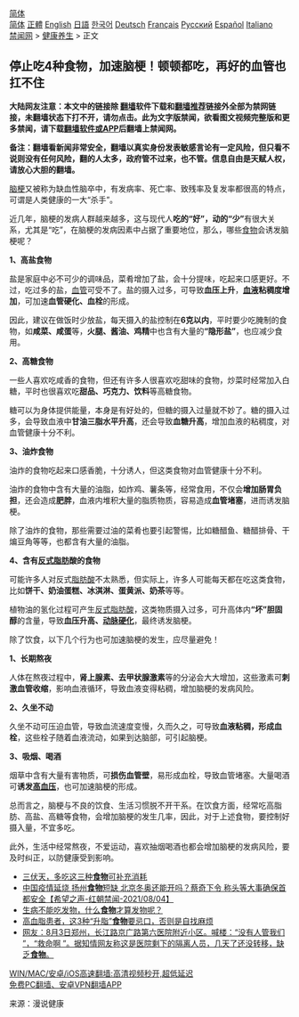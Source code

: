  <!-- 面包屑导航 --> <div class="breadcrumb"><!-- GTranslate: https://gtranslate.io/ -->  <div class="switcher notranslate">  <div class="selected">  <a href="#" onclick="return false;"> 简体</a>  </div>  <div class="option">  <a href="https://www.bannedbook.org" onclick="doGTranslate('zh-CN|zh-CN');jQuery('div.switcher div.selected a').html(jQuery(this).html());return false;" title="简体中文" class="nturl selected"> 简体</a>  <a href="https://www.bannedbook.org/zh-tw/" onclick="doGTranslate('zh-CN|zh-TW');jQuery('div.switcher div.selected a').html(jQuery(this).html());return false;" title="繁體中文" class="nturl"> 正體</a>  <a href="https://www.bannedbook.org/en/" onclick="doGTranslate('zh-CN|en');jQuery('div.switcher div.selected a').html(jQuery(this).html());return false;" title="English" class="nturl"> English</a>  <a href="https://www.bannedbook.org/ja/" onclick="doGTranslate('zh-CN|ja');jQuery('div.switcher div.selected a').html(jQuery(this).html());return false;" title="日本語" class="nturl"> 日語</a>  <a href="https://www.bannedbook.org/ko/" onclick="doGTranslate('zh-CN|ko');jQuery('div.switcher div.selected a').html(jQuery(this).html());return false;" title="한국어" class="nturl"> 한국어</a>  <a href="https://www.bannedbook.org/de/" onclick="doGTranslate('zh-CN|de');jQuery('div.switcher div.selected a').html(jQuery(this).html());return false;" title="Deutsch" class="nturl"> Deutsch</a>  <a href="https://www.bannedbook.org/fr/" onclick="doGTranslate('zh-CN|fr');jQuery('div.switcher div.selected a').html(jQuery(this).html());return false;" title="Français" class="nturl"> Français</a>  <a href="https://www.bannedbook.org/ru/" onclick="doGTranslate('zh-CN|ru');jQuery('div.switcher div.selected a').html(jQuery(this).html());return false;" title="Русский" class="nturl"> Русский</a>  <a href="https://www.bannedbook.org/es/" onclick="doGTranslate('zh-CN|es');jQuery('div.switcher div.selected a').html(jQuery(this).html());return false;" title="Español" class="nturl"> Español</a>  <a href="https://www.bannedbook.org/it/" onclick="doGTranslate('zh-CN|it');jQuery('div.switcher div.selected a').html(jQuery(this).html());return false;" title="Italiano" class="nturl"> Italiano</a>  </div>  </div>      <div class='breadcrumb-sub'><!-- Breadcrumb NavXT 6.3.0 --> <a href="https://www.bannedbook.org/" class="home">禁闻网</a> &gt; <a href="https://www.bannedbook.org/bnews/health/" class="category">健康养生</a> &gt; 正文</div></div><h2>停止吃4种食物，加速脑梗！顿顿都吃，再好的血管也扛不住</h2> <p class="notice"><b>大陆网友注意：本文中的链接除 <a href="https://github.com/bannedbook/fanqiang" >翻墙</a>软件下载和<a href="https://github.com/killgcd/justmysocks/blob/master/README.md">翻墙推荐</a>链接外全部为禁网链接，未翻墙状态下打不开，请勿点击。此为文字版禁闻，欲看图文视频完整版和更多禁闻，请下载<a href="https://github.com/bannedbook/fanqiang">翻墙软件或APP</a>后翻墙上禁闻网。</p><p>备注：翻墙看新闻非常安全，翻墙以真实身份发表敏感言论有一定风险，但只看不说则没有任何风险，翻的人太多，政府管不过来，也不管。信息自由是天赋人权，请放心大胆的翻墙。</b></p>  <div class="entry"> <p><a href="https://www.bannedbook.org/bnews/tag/%e8%84%91%e6%a2%97/" class="st_tag internal_tag" rel="tag" title="标签 脑梗 下的日志">脑梗</a>又被称为缺血性脑卒中，有发病率、死亡率、致残率及复发率都很高的特点，可谓是人类健康的一大“杀手”。</p> <p>近几年，脑梗的发病人群越来越多，这与现代人<strong>吃的“好”，动的“少”</strong>有很大关系，尤其是“吃”，在脑梗的发病因素中占据了重要地位，那么，哪些<a href="https://www.bannedbook.org/bnews/tag/%e9%a3%9f%e7%89%a9/" class="st_tag internal_tag" rel="tag" title="标签 食物 下的日志">食物</a>会诱发脑梗呢？</p> <p><strong>1、高盐食物</strong></p> <p>盐是家庭中必不可少的调味品，菜肴增加了盐，会十分提味，吃起来口感更好。不过，吃过多的盐，<a href="https://www.bannedbook.org/bnews/tag/%E8%A1%80%E7%AE%A1/" class="st_tag internal_tag" rel="tag" title="标签 血管 下的日志">血管</a>可受不了。盐的摄入过多，可导致<strong>血压上升</strong>，<strong><a href="https://www.bannedbook.org/bnews/tag/%E8%A1%80%E6%B6%B2/" class="st_tag internal_tag" rel="tag" title="标签 血液 下的日志">血液</a>粘稠度增加</strong>，可加速<strong>血管硬化、血栓</strong>的形成。</p> <p>因此，建议在做饭时少放盐，每天摄入的盐控制在<strong>6克以内</strong>，平时要少吃腌制的食物，如<strong>咸菜、咸蛋</strong>等，<strong>火腿、酱油、鸡精</strong>中也含有大量的<strong>“隐形盐”</strong>，也应减少食用。</p> <p><strong>2、高糖食物</strong></p>  <p>一些人喜欢吃咸香的食物，但还有许多人很喜欢吃甜味的食物，炒菜时经常加入白糖，平时也很喜欢吃<strong>甜品、巧克力、饮料</strong>等高糖食物。</p> <p>糖可以为身体提供能量，本身是有好处的，但糖的摄入过量就不妙了。糖的摄入过多，会导致血液中<strong>甘油三脂水平升高</strong>，还会导致<strong>血糖升高</strong>，增加血液的粘稠度，对血管健康十分不利。</p> <p><strong>3、油炸食物</strong></p> <p>油炸的食物吃起来口感香脆，十分诱人，但这类食物对血管健康十分不利。</p> <p>油炸的食物中含有大量的油脂，如炸鸡、薯条等，经常食用，不仅会<strong>增加肠胃负担</strong>，还会造成<strong>肥胖</strong>，血液内堆积大量的脂质物质，容易造成<strong>血管堵塞</strong>，进而诱发脑梗。</p> <p>除了油炸的食物，那些需要过油的菜肴也要引起警惕，比如糖醋鱼、糖醋排骨、干煸豆角等等，也都含有大量的油脂。</p>  <p><strong>4、含有<a href="https://www.bannedbook.org/bnews/tag/%E5%8F%8D%E5%BC%8F%E8%84%82%E8%82%AA/" class="st_tag internal_tag" rel="tag" title="标签 反式脂肪 下的日志">反式脂肪</a>酸的食物</strong></p> <p>可能许多人对反式<a href="https://www.bannedbook.org/bnews/tag/%E8%84%82%E8%82%AA%E9%85%B8/" class="st_tag internal_tag" rel="tag" title="标签 脂肪酸 下的日志">脂肪酸</a>不太熟悉，但实际上，许多人可能每天都在吃这类食物，比如<strong>饼干、奶油蛋糕、冰淇淋、蛋黄派、奶茶</strong>等等。</p> <p>植物油的氢化过程可产生<a href="https://www.bannedbook.org/bnews/tag/%E5%8F%8D%E5%BC%8F%E8%84%82%E8%82%AA%E9%85%B8/" class="st_tag internal_tag" rel="tag" title="标签 反式脂肪酸 下的日志">反式脂肪酸</a>，这类物质摄入过多，可升高体内<strong>“坏”胆固醇</strong>的含量，导致<strong>血压升高、<a href="https://www.bannedbook.org/bnews/tag/%e5%8a%a8%e8%84%89%e7%a1%ac%e5%8c%96/" class="st_tag internal_tag" rel="tag" title="标签 动脉硬化 下的日志">动脉硬化</a></strong>，最终诱发脑梗。</p> <p>除了饮食，以下几个行为也可加速脑梗的发生，应尽量避免！</p> <p><strong>1、长期熬夜</strong></p> <p>人体在熬夜过程中，<strong>肾上腺素、去甲状腺激素</strong>等的分泌会大大增加，这些激素可<strong>刺激血管收缩</strong>，影响血液循环，导致血液变得粘稠，增加脑梗的发病风险。</p>  <p><strong>2、久坐不动</strong></p> <p>久坐不动可压迫血管，导致血流速度变慢，久而久之，可导致<strong>血液粘稠，形成血栓</strong>，这些栓子随着血液流动，如果到达脑部，可引起脑梗。</p> <p><strong>3、吸烟、喝酒</strong></p> <p>烟草中含有大量有害物质，可<strong>损伤血管壁</strong>，易形成血栓，导致血管堵塞。大量喝酒可<strong>诱发<a href="https://www.bannedbook.org/bnews/tag/%e9%ab%98%e8%a1%80%e5%8e%8b/" class="st_tag internal_tag" rel="tag" title="标签 高血压 下的日志">高血压</a></strong>，也可加速脑梗的形成。</p> <p>总而言之，脑梗与不良的饮食、生活习惯脱不开干系。在饮食方面，经常吃高脂肪、高盐、高糖等食物，会增加脑梗的发生几率，因此，对于上述食物，要控制好摄入量，不宜多吃。</p> <p>此外，生活中经常熬夜，不爱运动，喜欢抽烟喝酒也都会增加脑梗的发病风险，要及时纠正，以防健康受到影响。</p>  <ul class='op-related-articles' title='相关阅读'> <li><a href='https://www.bannedbook.org/bnews/comments/20210805/1600669.html' target='_blank'>三伏天，多吃这三种<b>食物</b>可补充消耗</a></li> <li><a href='https://www.bannedbook.org/bnews/comments/20210805/1600626.html' target='_blank'>中国疫情延烧 扬州<b>食物</b>短缺 北京冬奥还能开吗？蔡奇下令 称头等大事确保首都安全【希望之声-红朝禁闻-2021/08/04】</a></li> <li><a href='https://www.bannedbook.org/bnews/health/20210805/1600622.html' target='_blank'>生病不能吃发物，什么<b>食物</b>才算发物呢？</a></li> <li><a href='https://www.bannedbook.org/bnews/health/20210805/1600526.html' target='_blank'>高血脂患者，这3种“升脂”<b>食物</b>要忌口，否则是自找麻烦</a></li> <li><a href='https://www.bannedbook.org/bnews/bannedvideo/20210803/1599551.html' target='_blank'>网友：8月3日郑州，长江路京广路第六医院附近小区。喊楼：“没有人管我们 ”，“救命啊 ”。据知情网友称这是医院剩下的隔离人员，几天了还没转移，缺乏<b>食物</b>。</a></li> </ul> <p class="texttj"> <a href="https://github.com/bannedbook/fanqiang/wiki/V2ray%E6%9C%BA%E5%9C%BA" target="_blank">WIN/MAC/安卓/iOS高速翻墙:高清视频秒开,超低延迟</a><br/> <a href="https://github.com/bannedbook/fanqiang/wiki/%E7%A6%81%E9%97%BB%E7%BD%91%E5%AE%89%E5%8D%93%E7%BF%BB%E5%A2%99%E6%96%B0%E9%97%BBAPP" target="_blank">免费PC翻墙、安卓VPN翻墙APP</a></p><p> 来源：漫说健康 </p><a name='sharetosocial'></a>  <div style="margin-bottom:5px;padding-bottom:5px;clear:both"> <div id="archive-pix-1" class="banner-ads"> <!-- AuctionX Display platform tag START --> <div id="26318x728x90x621x_ADSLOT2" clicktrack="%%CLICK_URL_ESC%%"></div> <!-- AuctionX Display platform tag END --> </div> <div id="archive-pix-2" class="banner-ads"> <!-- AuctionX Display platform tag START --> <div id="26315x300x250x621x_ADSLOT2" clicktrack="%%CLICK_URL_ESC%%"></div> <!-- AuctionX Display platform tag END --> </div> </div>  <div id="archive-pix-1" class="banner-ads"> <!-- AuctionX Display platform tag START --> <div id="26318x728x90x621x_ADSLOT3" clicktrack="%%CLICK_URL_ESC%%"></div> <!-- AuctionX Display platform tag END --> </div> </div><!--END ENTRY--> 